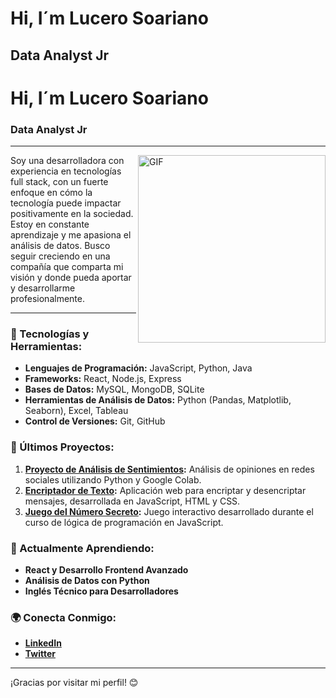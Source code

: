 
<h1 align="left"> Hi, I´m Lucero Soariano</h1>
<h2 align="left">Data Analyst Jr</h2>

# Hi, I´m Lucero Soariano

### Data Analyst Jr

---

<img align="right" alt="GIF" src="https://media.giphy.com/media/3oriO0OEd9QIDdllqo/giphy.gif" width="300"/>

Soy una desarrolladora con experiencia en tecnologías full stack, con un fuerte enfoque en cómo la tecnología puede impactar positivamente en la sociedad. Estoy en constante aprendizaje y me apasiona el análisis de datos. Busco seguir creciendo en una compañía que comparta mi visión y donde pueda aportar y desarrollarme profesionalmente.

---

### 🔧 Tecnologías y Herramientas:
- **Lenguajes de Programación:** JavaScript, Python, Java
- **Frameworks:** React, Node.js, Express
- **Bases de Datos:** MySQL, MongoDB, SQLite
- **Herramientas de Análisis de Datos:** Python (Pandas, Matplotlib, Seaborn), Excel, Tableau
- **Control de Versiones:** Git, GitHub

### 📝 Últimos Proyectos:
1. **[Proyecto de Análisis de Sentimientos](#):** Análisis de opiniones en redes sociales utilizando Python y Google Colab.
2. **[Encriptador de Texto](#):** Aplicación web para encriptar y desencriptar mensajes, desarrollada en JavaScript, HTML y CSS.
3. **[Juego del Número Secreto](#):** Juego interactivo desarrollado durante el curso de lógica de programación en JavaScript.

### 🌱 Actualmente Aprendiendo:
- **React y Desarrollo Frontend Avanzado**
- **Análisis de Datos con Python**
- **Inglés Técnico para Desarrolladores**

### 🌍 Conecta Conmigo:
- **[LinkedIn](#)**
- **[Twitter](#)**

---

¡Gracias por visitar mi perfil! 😊

